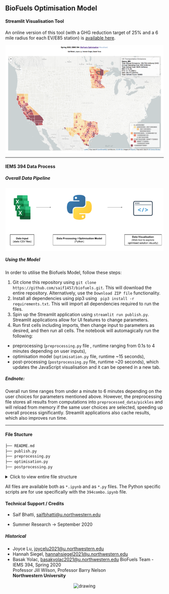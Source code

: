 ## BioFuels Optimisation Model
#### Streamlit Visualisation Tool

An online version of this tool (with a GHG reduction target of 25% and a 6 mile radius for each EV/E85 station) is [available here](http://www.saifbhatti.com/iems394).


<p align="center">
  <img src="visualisation.png" align="center" alt="drawing" width="800"/>
</p>

---------------
#### IEMS 394 Data Process

##### Overall Data Pipeline

<p align="center">
  <img src="proposal.png" align="center" alt="drawing" width="600"/>
</p>


##### Using the Model

In order to utilise the Biofuels Model, follow these steps:

1. Git clone this repository using `git clone https://github.com/saif1457/biofuels.git`. This will download the entire repository. Alternatively, use the `Download ZIP file` functionality.
2. Install all dependencies using pip3 using ` pip3 install -r requirements.txt`. This will import all dependencies required to run the files. 
3. Spin up the Streamlit application using `streamlit run publish.py`. Streamlit applications allow for UI features to change parameters.
4. Run first cells including imports, then change input to parameters as desired, and then run all cells. The notebook will automagically run the following: 
-  preprocessing (`preprocessing.py` file , runtime ranging from 0.1s to 4 minutes depending on user inputs), 
- optimisation model (`optimisation.py` file, runtime ~15 seconds),
- post-processing (`postprocessing.py` file, runtime ~20 seconds), which updates the JavaScript visualisation and it can be opened in a new tab.

##### Endnote: 
Overall run time ranges from under a minute to 6 minutes depending on the user choices for parameters mentioned above. However, the preprocessing file stores all results from computations into `preprocessed_data/pickles` and will reload from memory if the same user choices are selected, speeding up overall process significantly. Streamlit applications also cache results, which also improves run time.

---------------
#### File Stucture

```bash
├── README.md
├── publish.py
├── preprocessing.py
├── optimisation.py
├── postprocessing.py
```

<details>
  <summary>Click to view entire file structure</summary>
  
  ```bash
├── vdf
├── efuels_vi.csv
├── e85_vi.csv
├── biofuels.html
├── proposal.png
├── requirements.txt
└── state_output.js
│   ├── B(r).csv
│   ├── C(F).csv
│   ├── CC(v,s).csv
│   ├── CG(F).csv
│   ├── E.csv
│   ├── EF(f,s).csv
│   ├── F.csv
│   ├── FE(v,f).csv
│   ├── M.csv
│   ├── N(r).csv
│   ├── R.csv
│   ├── S.csv
│   ├── T(r).csv
│   ├── TM(f,s).csv
│   ├── V.csv
│   ├── W(s).csv
│   ├── W_county_param.csv
│   ├── county_renaming_engine.csv
│   ├── e85_vi.csv
│   ├── efuels_vi.csv
│   └── visual_df.csv
├── preprocessed_data
│   ├── california_car_data.csv
│   ├── counties.csv
│   ├── e85_fuel_stations.csv
│   ├── electric_fuel_stations.csv
│   ├── gz_2010_us_050_00_500k
│   │   ├── gz_2010_us_050_00_500k.dbf
│   │   ├── gz_2010_us_050_00_500k.prj
│   │   ├── gz_2010_us_050_00_500k.shp
│   │   ├── gz_2010_us_050_00_500k.shx
│   │   └── gz_2010_us_050_00_500k.xml
│   ├── gz_2010_us_050_00_500k.shp
│   ├── pickles
│   │   ├── e85_vi_6.pkl
│   │   ├── e85_vi_7.pkl
│   │   ├── e85_vi_8.pkl
│   │   ├── e85_vi_9.pkl
│   │   ├── efuels_vi_6.pkl
│   │   ├── efuels_vi_7.pkl
│   │   ├── efuels_vi_8.pkl
│   │   └── efuels_vi_9.pkl
│   ├── us_counties_2010.json
│   ├── uszips.csv
│   └── vehicle_reg
│       ├── mn_ev_registrations_public.csv
│       ├── mn_ev_registrations_public.xlsx
│       ├── tx_ev_registrations_public.csv
│       └── tx_ev_registrations_public.xlsx
```
 
</details>

All files are available both as `*.ipynb` and as `*.py` files. The Python specific scripts are for use specifically with the `394combo.ipynb` file. 

#### Technical Support / Credits
* Saif Bhatti, [saifbhatti@u.northwestern.edu](mailto:saifbhatti@u.northwestern.edu)
- Summer Research -> September 2020

##### Historical
* Joyce Lu, [joycelu2021@u.northwestern.edu](mailto:joycelu2021@u.northwestern.edu)
* Hannah Siegel, [hannahsiegel2021@u.northwestern.edu](mailto:hannahseigel2021@u.northwestern.edu)
* Basak Yolac, [basakyolac2021@u.northwestern.edu](mailto:basakyolac2021@u.northwestern.edu)
BioFuels Team - IEMS 394, Spring 2020 <br>
Professor Jill Wilson, Professor Barry Nelson <br>
**Northwestern University** <br>

<p align="center">
  <img src="https://i.pinimg.com/originals/95/2d/df/952ddfb87ffbc3c087481e89d1db0150.jpg" align="center" alt="drawing" width="200"/>
</p>
